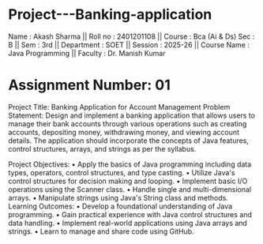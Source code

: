 # Project---Banking-application

Name : Akash Sharma ||
Roll no : 2401201108 ||
Course : Bca (Ai & Ds) Sec : B ||
Sem : 3rd ||
Department : SOET || 
Session : 2025-26 ||
Course Name : Java Programming || 
Faculty : Dr. Manish Kumar

# Assignment Number: 01 
Project Title: Banking Application for Account Management 
Problem Statement: 
Design and implement a banking application that allows users to manage their bank accounts through various operations such as creating accounts, depositing money, withdrawing money, and viewing account details. The application should incorporate the concepts of Java features, control structures, arrays, and strings as per the syllabus.

Project Objectives: 
•	Apply the basics of Java programming including data types, operators, control structures, and type casting. 
•	Utilize Java's control structures for decision making and looping. 
•	Implement basic I/O operations using the Scanner class. 
•	Handle single and multi-dimensional arrays. 
•	Manipulate strings using Java's String class and methods. 
Learning Outcomes: 
•	Develop a foundational understanding of Java programming. 
•	Gain practical experience with Java control structures and data handling. 
•	Implement real-world applications using Java arrays and strings. 
•	Learn to manage and share code using GitHub. 

